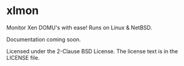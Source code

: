 xlmon
=====

Monitor Xen DOMU's with ease! Runs on Linux & NetBSD.

Documentation coming soon.

Licensed under the 2-Clause BSD License. The license text is in the LICENSE file.
